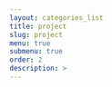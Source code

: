 ```yaml
---
layout: categories_list
title: project
slug: project
menu: true
submenu: true
order: 2
description: >
---
```

